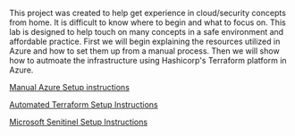 This project was created to help get experience in cloud/security concepts from home. It is difficult to know where to begin and what to focus on. This lab is designed to help touch on many concepts in a safe environment and affordable practice. First we will begin explaining the resources utilized in Azure and how to set them up from a manual process. Then we will show how to autmoate the infrastructure using Hashicorp's Terraform platform in Azure.

[Manual Azure Setup instructions](Documentation/Manual_Azure_Instructions.md)

[Automated Terraform Setup Instructions](Documentation/Terraform_Instruction.md)

[Microsoft Senitinel Setup Instructions](Documentation/Microsoft_Sentinel_Setup_Instruction.md)
